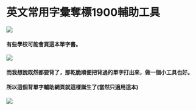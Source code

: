 # 英文常用字彙奪標1900輔助工具
![](https://github.com/wuilliam104286/1900-words/blob/main/display.png?raw=true)
#### 有些學校可能會買這本單字書。
![](https://github.com/wuilliam104286/1900-words/blob/main/1900.jpg?raw=true)
#### 而我想說既然都要背了，那乾脆順便把背過的單字打出來，做一個小工具也好。
#### 所以這個背單字輔助網頁就這樣誕生了(當然只適用這本)
[![](https://github.com/wuilliam104286/image_saves/blob/master/img/button/btn-web-red-ch.png?raw=true)](https://wuilliam104286.github.io/1900-words/)
